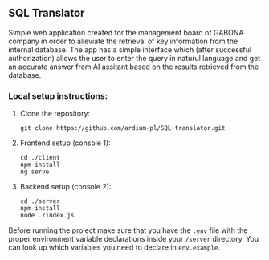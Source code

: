 ## SQL Translator
Simple web application created for the management board of GABONA company in order to alleviate the retrieval of key information from the internal database.
The app has a simple interface which (after successful authorization) allows the user to enter the query in naturul language and get an accurate answer from AI assitant based on the results retrieved from the database.

### Local setup instructions:
1. Clone the repository:
   ```
   git clone https://github.com/ardium-pl/SQL-translator.git
   ```

2. Frontend setup (console 1):
   ```
   cd ./client
   npm install
   ng serve
   ```

2. Backend setup (console 2):
   ```
   cd ./server
   npm install
   node ./index.js
   ```

Before running the project make sure that you have the ```.env``` file with the proper environment variable declarations inside your ```/server``` directory. You can look up which variables you need to declare in ```env.example```.

